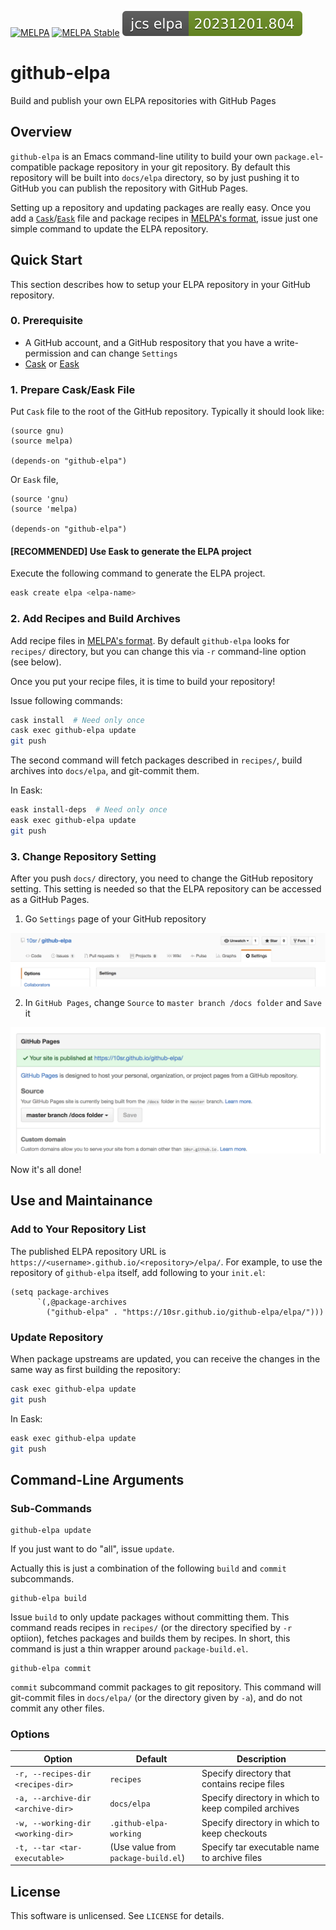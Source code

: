 [![MELPA](http://melpa.org/packages/github-elpa-badge.svg)](http://melpa.org/#/github-elpa)
[![MELPA Stable](http://stable.melpa.org/packages/github-elpa-badge.svg)](http://stable.melpa.org/#/github-elpa)
[![JCS-ELPA](https://raw.githubusercontent.com/jcs-emacs/badges/master/elpa/v/github-elpa.svg)](https://jcs-emacs.github.io/jcs-elpa/#/github-elpa)

github-elpa
===========

Build and publish your own ELPA repositories with GitHub Pages

Overview
--------

`github-elpa` is an Emacs command-line utility to build your own
`package.el`-compatible package repository in your git repository.
By default this repository will be built into `docs/elpa` directory,
so by just pushing it to GitHub you can publish the repository with
GitHub Pages.

Setting up a repository and updating packages are really easy.
Once you add a [`Cask`][Cask]/[`Eask`][Eask] file and package
recipes in
[MELPA's format](https://github.com/melpa/melpa#recipe-format),
issue just one simple command to update the ELPA repository.

Quick Start
-----------

This section describes how to setup your ELPA repository in your
GitHub repository.

### 0. Prerequisite

* A GitHub account, and a GitHub respository that you have a
  write-permission and can change `Settings`
* [Cask][] or [Eask][]

### 1. Prepare Cask/Eask File

Put `Cask` file to the root of the GitHub repository.  Typically it
should look like:

```elisp
(source gnu)
(source melpa)

(depends-on "github-elpa")
```

Or `Eask` file,

```elisp
(source 'gnu)
(source 'melpa)

(depends-on "github-elpa")
```

#### [RECOMMENDED] Use Eask to generate the ELPA project

Execute the following command to generate the ELPA project.

```sh
eask create elpa <elpa-name>
```

### 2. Add Recipes and Build Archives

Add recipe files in
[MELPA's format](https://github.com/melpa/melpa#recipe-format).
By default `github-elpa` looks for `recipes/` directory, but you can
change this via `-r` command-line option (see below).


Once you put your recipe files, it is time to build your repository!

Issue following commands:

```sh
cask install  # Need only once
cask exec github-elpa update
git push
```

The second command will fetch packages described in `recipes/`, build
archives into `docs/elpa`, and git-commit them.


In Eask:

```sh
eask install-deps  # Need only once
eask exec github-elpa update
git push
```

### 3. Change Repository Setting

After you push `docs/` directory, you need to change the GitHub
repository setting.
This setting is needed so that the ELPA repository can be
accessed as a GitHub Pages.


1. Go `Settings` page of your GitHub repository

  ![settings.png](docs/settings.png)

2. In `GitHub Pages`, change `Source` to `master branch /docs folder`
  and `Save` it

  ![source.png](docs/source.png)


Now it's all done!


Use and Maintainance
--------------------

### Add to Your Repository List

The published ELPA repository URL is
`https://<username>.github.io/<repository>/elpa/`.
For example, to use the repository of `github-elpa` itself, add
following to your `init.el`:

```elisp
(setq package-archives
      `(,@package-archives
        ("github-elpa" . "https://10sr.github.io/github-elpa/elpa/")))
```

### Update Repository

When package upstreams are updated, you can receive the changes
in the same way as first building the repository:

```sh
cask exec github-elpa update
git push
```

In Eask:

```sh
eask exec github-elpa update
git push
```


Command-Line Arguments
----------------------

### Sub-Commands

    github-elpa update

If you just want to do "all", issue `update`.

Actually this is just a combination of the following `build` and
`commit` subcommands.


    github-elpa build

Issue `build` to only update packages without committing them.
This command reads recipes in `recipes/` (or the directory specified
by `-r` optiion), fetches packages and builds them by recipes.
In short, this command is just a thin wrapper around
`package-build.el`.


    github-elpa commit

`commit` subcommand commit packages to git repository.
This command will git-commit files in `docs/elpa/` (or the directory
 given by `-a`), and do not commit any other files.


### Options

| Option                            | Default                | Description |
| --------------------------------- | ---------------------- | ----------- |
| `-r, --recipes-dir <recipes-dir>` | `recipes`              | Specify directory that contains recipe files |
| `-a, --archive-dir <archive-dir>` | `docs/elpa`            | Specify directory in which to keep compiled archives |
| `-w, --working-dir <working-dir>` | `.github-elpa-working` | Specify directory in which to keep checkouts |
| `-t, --tar <tar-executable>`      | (Use value from `package-build.el`) | Specify tar executable name to archive files |


License
-------

This software is unlicensed. See `LICENSE` for details.


<!-- Links -->

[Cask]: https://github.com/cask/cask
[Eask]: https://github.com/emacs-eask/cli
